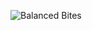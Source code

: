 ![Balanced Bites](https://d112y698adiu2z.cloudfront.net/photos/production/software_photos/002/407/024/datas/original.png)
